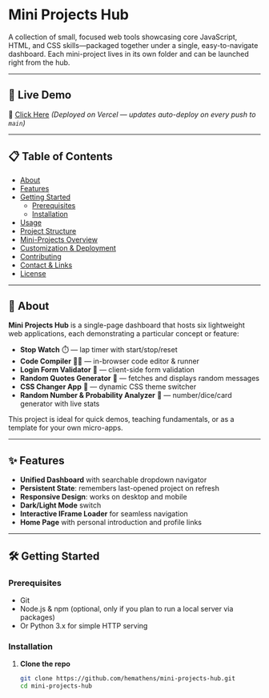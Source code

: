 # Mini Projects Hub

A collection of small, focused web tools showcasing core JavaScript, HTML, and CSS skills—packaged together under a single, easy-to-navigate dashboard. Each mini-project lives in its own folder and can be launched right from the hub.

---

## 🚀 Live Demo

🔗 [Click Here](https://mini-projects-7q7cxnna9-hem-patels-projects.vercel.app/)
*(Deployed on Vercel — updates auto-deploy on every push to `main`)*

---

## 📋 Table of Contents

- [About](#about)  
- [Features](#features)  
- [Getting Started](#getting-started)  
  - [Prerequisites](#prerequisites)  
  - [Installation](#installation)  
- [Usage](#usage)  
- [Project Structure](#project-structure)  
- [Mini-Projects Overview](#mini-projects-overview)  
- [Customization & Deployment](#customization--deployment)  
- [Contributing](#contributing)  
- [Contact & Links](#contact--links)  
- [License](#license)  

---

## 📖 About

**Mini Projects Hub** is a single-page dashboard that hosts six lightweight web applications, each demonstrating a particular concept or feature:

- **Stop Watch** ⏱️ — lap timer with start/stop/reset  
- **Code Compiler** 🧑‍💻 — in-browser code editor & runner  
- **Login Form Validator** 🔐 — client-side form validation  
- **Random Quotes Generator** 📅 — fetches and displays random messages  
- **CSS Changer App** 🎨 — dynamic CSS theme switcher  
- **Random Number & Probability Analyzer** 🎲 — number/dice/card generator with live stats  

This project is ideal for quick demos, teaching fundamentals, or as a template for your own micro-apps.

---

## ✨ Features

- **Unified Dashboard** with searchable dropdown navigator  
- **Persistent State**: remembers last-opened project on refresh  
- **Responsive Design**: works on desktop and mobile  
- **Dark/Light Mode** switch  
- **Interactive IFrame Loader** for seamless navigation  
- **Home Page** with personal introduction and profile links  

---

## 🛠️ Getting Started

### Prerequisites

- Git  
- Node.js & npm (optional, only if you plan to run a local server via packages)  
- Or Python 3.x for simple HTTP serving  

### Installation

1. **Clone the repo**  
   ```bash
   git clone https://github.com/hemathens/mini-projects-hub.git
   cd mini-projects-hub
